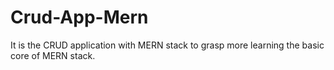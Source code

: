 # Crud-App-Mern
It is the CRUD application with MERN stack to grasp more learning the basic core of MERN stack.
